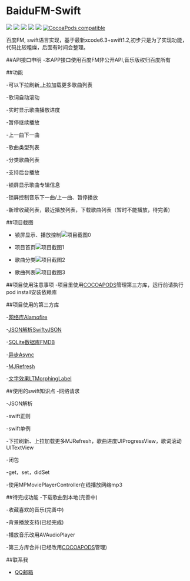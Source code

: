 # BaiduFM-Swift
[![](http://img.shields.io/badge/build-passing-4BC51D.svg)]()
[![](http://img.shields.io/badge/OS%20X-10.10.3-blue.svg)]() 
[![](http://img.shields.io/badge/xcode-6.3-blue.svg)]()
[![](http://img.shields.io/badge/iOS-8.0%2B-blue.svg)]() 
[![](http://img.shields.io/badge/Swift-1.2-blue.svg)]() 
[![CocoaPods compatible](https://img.shields.io/badge/CocoaPods-compatible-4BC51D.svg)](https://github.com/cocoapods/cocoapods)

百度FM, swift语言实现，基于最新xcode6.3+swift1.2,初步只是为了实现功能，代码比较粗燥，后面有时间会整理。

##API接口申明
-本APP接口使用百度FM非公开API,音乐版权归百度所有

##功能

-可以下拉刷新,上拉加载更多歌曲列表

-歌词自动滚动

-实时显示歌曲播放进度

-暂停继续播放

-上一曲下一曲

-歌曲类型列表

-分类歌曲列表

-支持后台播放

-锁屏显示歌曲专辑信息

-锁屏控制音乐下一曲/上一曲、暂停播放

-新增收藏列表，最近播放列表，下载歌曲列表（暂时不能播放，待完善)


##项目截图
- 锁屏显示、播放控制![项目截图0](https://github.com/belm/BaiduFM-Swift/blob/master/BaiduFM-Swift_00.jpg?raw=true)

- 项目首页![项目截图1](https://github.com/belm/BaiduFM-Swift/blob/master/BaiduFM-Swift_01.jpg?raw=true)

- 歌曲分类![项目截图2](https://github.com/belm/BaiduFM-Swift/blob/master/BaiduFM-Swift_02.jpg?raw=true)

- 歌曲列表![项目截图3](https://github.com/belm/BaiduFM-Swift/blob/master/BaiduFM-Swift_03.jpg?raw=true)

##项目使用注意事项
-项目里使用[COCOAPODS](https://github.com/cocoapods/cocoapods)管理第三方库，运行前请执行pod install安装依赖库

##项目使用的第三方库

-[网络库Alamofire](https://github.com/Alamofire/Alamofire)

-[JSON解析SwiftyJSON](https://github.com/SwiftyJSON/SwiftyJSON)

-[SQLite数据库FMDB](https://github.com/ccgus/fmdb)

-[异步Async](https://github.com/duemunk/Async)

-[MJRefresh](https://github.com/CoderMJLee/MJRefresh)

-[文字效果LTMorphingLabel](https://github.com/lexrus/LTMorphingLabel)

##使用的swift知识点
-网络请求

-JSON解析

-swift正则

-swift单例

-下拉刷新、上拉加载更多MJRefresh，歌曲进度UIProgressView，歌词滚动UITextView

-闭包

-get，set，didSet

-使用MPMoviePlayerController在线播放网络mp3 

##待完成功能
-下载歌曲到本地(完善中)

-收藏喜欢的音乐(完善中)

-背景播放支持(已经完成)

-播放音乐改用AVAudioPlayer

-第三方库合并(已经改用[COCOAPODS](https://github.com/cocoapods/cocoapods)管理)

##联系我
- [QQ邮箱](mailto:belm@vip.qq.com)

